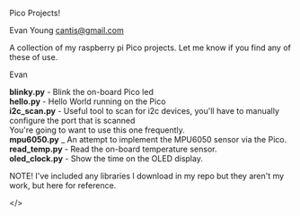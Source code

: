 Pico Projects!

Evan Young
cantis@gmail.com

A collection of my raspberry pi Pico projects.
Let me know if you find any of these of use.

Evan

**blinky.py** - Blink the on-board Pico led <br/>
**hello.py** - Hello World running on the Pico <br/>
**i2c_scan.py** - Useful tool to scan for i2c devices, you'll have to manually configure the port that is scanned<br/>
You're going to want to use this one frequently.<br/>
**mpu6050.py** _ An attempt to implement the MPU6050 sensor via the Pico.<br/>
**read_temp.py** - Read the on-board temperature sensor.<br/>
**oled_clock.py** - Show the time on the OLED display.<br/>

NOTE! I've included any libraries I download in my repo but they aren't my work, but here for reference.

</>
